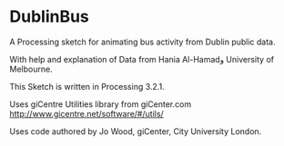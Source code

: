 # DublinBus
A Processing sketch for animating bus activity from Dublin public data.

With help and explanation of Data from Hania Al-Hamadو University of Melbourne.

This Sketch is written in Processing 3.2.1.

Uses giCentre Utilities library from giCenter.com
http://www.gicentre.net/software/#/utils/

Uses code authored by Jo Wood, giCenter, City University London.
